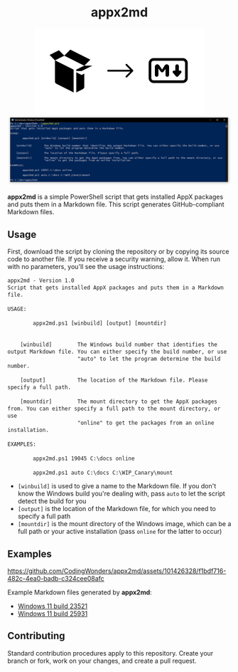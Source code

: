 <h1 align="center">appx2md</h1>
<p align="center">
  <img src="https://github.com/CodingWonders/appx2md/blob/main/res/icon.png" />
  <img src="https://github.com/CodingWonders/appx2md/blob/main/res/script_screenshot.png" />
</p>

**appx2md** is a simple PowerShell script that gets installed AppX packages and puts them in a Markdown file. This script generates GitHub-compliant Markdown files.

## Usage

First, download the script by cloning the repository or by copying its source code to another file. If you receive a security warning, allow it. When run with no parameters, you'll see the usage instructions:

```
appx2md - Version 1.0
Script that gets installed AppX packages and puts them in a Markdown file.

USAGE:

        appx2md.ps1 [winbuild] [output] [mountdir]


    [winbuild]        The Windows build number that identifies the output Markdown file. You can either specify the build number, or use
                      "auto" to let the program determine the build number.

    [output]          The location of the Markdown file. Please specify a full path.

    [mountdir]        The mount directory to get the AppX packages from. You can either specify a full path to the mount directory, or use
                      "online" to get the packages from an online installation.

EXAMPLES:

        appx2md.ps1 19045 C:\docs online

        appx2md.ps1 auto C:\docs C:\WIP_Canary\mount

```

- ``[winbuild]`` is used to give a name to the Markdown file. If you don't know the Windows build you're dealing with, pass ``auto`` to let the script detect the build for you
- ``[output]`` is the location of the Markdown file, for which you need to specify a full path
- ``[mountdir]`` is the mount directory of the Windows image, which can be a full path or your active installation (pass ``online`` for the latter to occur)

## Examples

https://github.com/CodingWonders/appx2md/assets/101426328/f1bdf716-482c-4ea0-badb-c324cee08afc

Example Markdown files generated by **appx2md**:

- [Windows 11 build 23521](https://github.com/CodingWonders/appx2md/blob/main/examples/23521.md)
- [Windows 11 build 25931](https://github.com/CodingWonders/appx2md/blob/main/examples/25931.md)

## Contributing

Standard contribution procedures apply to this repository. Create your branch or fork, work on your changes, and create a pull request.
